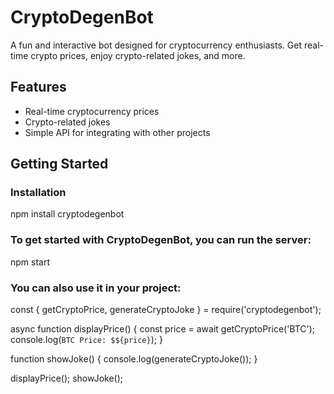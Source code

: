 # CryptoDegenBot

A fun and interactive bot designed for cryptocurrency enthusiasts. Get real-time crypto prices, enjoy crypto-related jokes, and more.

## Features

- Real-time cryptocurrency prices
- Crypto-related jokes
- Simple API for integrating with other projects

## Getting Started

### Installation

npm install cryptodegenbot

### To get started with CryptoDegenBot, you can run the server:

npm start

### You can also use it in your project:

const { getCryptoPrice, generateCryptoJoke } = require('cryptodegenbot');

async function displayPrice() {
  const price = await getCryptoPrice('BTC');
  console.log(`BTC Price: $${price}`);
}

function showJoke() {
  console.log(generateCryptoJoke());
}

displayPrice();
showJoke();
